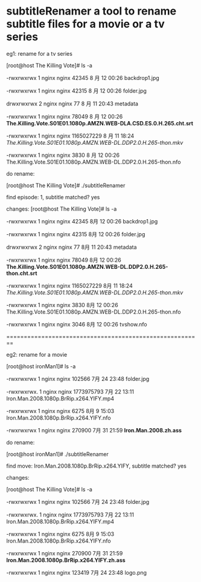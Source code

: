 # subtitleRenamer  a tool to rename subtitle files for a movie or a tv series
eg1:
	rename for a tv series
		
[root@host The Killing Vote]# ls -a

-rwxrwxrwx 1 nginx nginx 42345 8 月 12 00:26 backdrop1.jpg

-rwxrwxrwx 1 nginx nginx 42315 8 月 12 00:26 folder.jpg

drwxrwxrwx 2 nginx nginx 77 8 月 11 20:43 metadata

-rwxrwxrwx 1 nginx nginx 78049 8 月 12 00:26 **The.Killing.Vote.S01E01.1080p.AMZN.WEB-DLA.CSD.ES.0.H.265.cht.srt**

-rwxrwxrwx 1 nginx nginx 1165027229 8 月 11 18:24 *The.Killing.Vote.S01E01.1080p.AMZN.WEB-DL.DDP2.0.H.265-thon.mkv*

-rwxrwxrwx 1 nginx nginx 3830 8 月 12 00:26 The.Killing.Vote.S01E01.1080p.AMZN.WEB-DL.DDP2.0.H.265-thon.nfo




do rename:

[root@host The Killing Vote]# ./subtitleRenamer 

find episode:   1, subtitle matched? yes 



changes:
  [root@host The Killing Vote]# ls -a
  

-rwxrwxrwx 1 nginx nginx      42345 8月  12 00:26 backdrop1.jpg

-rwxrwxrwx 1 nginx nginx      42315 8月  12 00:26 folder.jpg

drwxrwxrwx 2 nginx nginx         77 8月  11 20:43 metadata

-rwxrwxrwx 1 nginx nginx      78049 8月  12 00:26 **The.Killing.Vote.S01E01.1080p.AMZN.WEB-DL.DDP2.0.H.265-thon.cht.srt**

-rwxrwxrwx 1 nginx nginx 1165027229 8月  11 18:24 *The.Killing.Vote.S01E01.1080p.AMZN.WEB-DL.DDP2.0.H.265-thon.mkv*

-rwxrwxrwx 1 nginx nginx       3830 8月  12 00:26 The.Killing.Vote.S01E01.1080p.AMZN.WEB-DL.DDP2.0.H.265-thon.nfo

-rwxrwxrwx 1 nginx nginx       3046 8月  12 00:26 tvshow.nfo


========================================================


eg2:
	rename for a movie
		
[root@host ironMan1]# ls -a

-rwxrwxrwx  1 nginx nginx     102566 7月  24 23:48 folder.jpg

-rwxrwxrwx. 1 nginx nginx 1773975793 7月  22 13:11 Iron.Man.2008.1080p.BrRip.x264.YIFY.mp4

-rwxrwxrwx  1 nginx nginx       6275 8月   9 15:03 Iron.Man.2008.1080p.BrRip.x264.YIFY.nfo

-rwxrwxrwx  1 nginx nginx     270900 7月  31 21:59 **Iron.Man.2008.zh.ass**




do rename:

[root@host ironMan1]# ./subtitleRenamer 

find move: Iron.Man.2008.1080p.BrRip.x264.YIFY, subtitle matched? yes


changes:

  [root@host The Killing Vote]# ls -a

-rwxrwxrwx  1 nginx nginx     102566 7月  24 23:48 folder.jpg

-rwxrwxrwx. 1 nginx nginx 1773975793 7月  22 13:11 Iron.Man.2008.1080p.BrRip.x264.YIFY.mp4

-rwxrwxrwx  1 nginx nginx       6275 8月   9 15:03 Iron.Man.2008.1080p.BrRip.x264.YIFY.nfo

-rwxrwxrwx  1 nginx nginx     270900 7月  31 21:59 **Iron.Man.2008.1080p.BrRip.x264.YIFY.zh.ass**

-rwxrwxrwx  1 nginx nginx     123419 7月  24 23:48 logo.png





